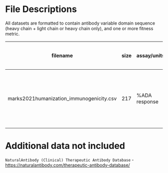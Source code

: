 # File Descriptions

All datasets are formatted to contain antibody variable domain sequence (heavy chain + light chain or heavy chain only), and one or more fitness metric.

| filename                          | size | assay/units   | description                   | publication                                                                                   | year | Direction of favorable values |
|---------------------------------|------|--------------|-------------------------------|-----------------------------------------------------------------------------------------------|------|----|
| marks2021humanization_immunogenicity.csv | 217  | %ADA response | clinical stage therapeutic, Fv| [Humanization of antibodies using a machine learning approach on large-scale repertoire data](https://doi.org/10.1093/bioinformatics/btab434) | 2021 |↓ |

# Additional data not included

`NaturalAntibody (Clinical) Therapeutic Antibody Database` - https://naturalantibody.com/therapeutic-antibody-database/

